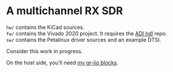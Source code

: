 # A multichannel RX SDR

`hw/` contains the KiCad sources.  
`fw/` contains the Vivado 2020 project. It requires the [ADI hdl](https://github.com/analogdevicesinc/hdl/tree/2021_r1) repo.  
`sw/` contains the Petalinux driver sources and an example DTSI.  

Consider this work in progress.  

On the host side, you'll need [my gr-iio blocks](https://github.com/hennichodernich/gr-iio).

